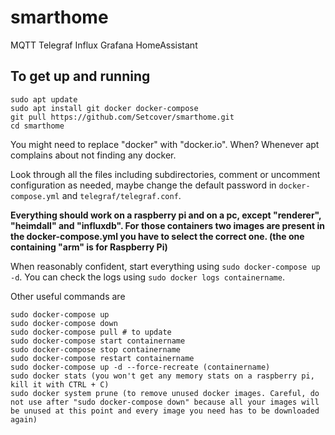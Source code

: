 # smarthome
MQTT Telegraf Influx Grafana HomeAssistant

## To get up and running
```
sudo apt update
sudo apt install git docker docker-compose
git pull https://github.com/Setcover/smarthome.git
cd smarthome
```
You might need to replace "docker" with "docker.io". When? Whenever apt complains about not finding any docker.

Look through all the files including subdirectories, comment or uncomment configuration as needed, maybe change the default password in `docker-compose.yml` and `telegraf/telegraf.conf`.

**Everything should work on a raspberry pi and on a pc, except "renderer", "heimdall" and "influxdb". For those containers two images are present in the docker-compose.yml you have to select the correct one. (the one containing "arm" is for Raspberry Pi)**

When reasonably confident, start everything using `sudo docker-compose up -d`. You can check the logs using `sudo docker logs containername`.

Other useful commands are
```
sudo docker-compose up
sudo docker-compose down
sudo docker-compose pull # to update
sudo docker-compose start containername
sudo docker-compose stop containername
sudo docker-compose restart containername
sudo docker-compose up -d --force-recreate (containername)
sudo docker stats (you won't get any memory stats on a raspberry pi, kill it with CTRL + C)
sudo docker system prune (to remove unused docker images. Careful, do not use after "sudo docker-compose down" because all your images will be unused at this point and every image you need has to be downloaded again)
```
